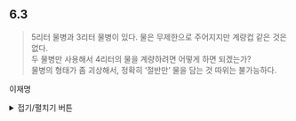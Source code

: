 ## 6.3

> 5리터 물병과 3리터 물병이 있다. 물은 무제한으로 주어지지만 계량컵 같은 것은 없다.  
> 두 물병만 사용해서 4리터의 물을 계량하려면 어떻게 하면 되겠는가?  
> 물병의 형태가 좀 괴상해서, 정확히 ‘절반만’ 물을 담는 것 따위는 불가능하다.

이재명
<details>
<summary>접기/펼치기 버튼</summary>
	
아이디어
------
- 3리터를 채운다.
  - 3L (3리터), 0L (5리터)
- 3리터 물을 5리터에 붓는다.
  - 0L (3리터), 3L (5리터)
- 3리터를 채운다.
  - 3L (3리터), 3L (5리터)
- 3리터 물을 5리터가 가득 찰 때까지 붓고 남는 건 남겨둔다.
  - 1L (3리터), 5L (5리터)
- 5리터 물을 전부 버리고 3리터 물을 5리터에 붓는다.
  - 0L (3리터), 1L (5리터)
- 3리터를 채운다.
  - 3L (3리터), 1L (5리터)
- 3리터 물을 5리터에 붓는다.
  - 0L (3리터), 4L (5리터)

풀이 증명
------
- 위 풀이는 3리터에 물을 세 번 채우므로 총 9리터의 물이 든다.
- 들어가는 물의 양을 더 줄일 수는 없을까? 다른 말로는, 이것이 최선인가?
- 증명
```
최선이다. 물을 채우는 행위는 3리터 물병과 5리터 물병에 대해서만 할 수 있으므로,  
들어가는 물의 양은 수학적으로 3a + 5b (a, b는 모두 0 이상의 정수) 이다.
3L의 배수와 5L의 배수로 4L의 차이를 낼 수 있는 가장 물의 양이 적은 경우로
1L(6L - 5L)와 5L, 그리고 지금처럼 5L와 9L가 있는데,
1L와 5L는 3L를 채우고 5L로 옮기고 3L를 채운 뒤 5L가 가득찰 때까지 5L로 옮겨
1L를 남긴 뒤, 5L에서 1L만큼만 물을 버려낼 수 있다면 6L의 물 만으로도 이 문제를 풀 수 있지만
주어진 두 개의 병 가지고는 그렇게 할 수 있는 방법이 없다.
따라서 풀이처럼 5L와 9L의 차이를 이용하여 푼, 물 9L가 드는 풀이가 최선이다.
	
수학적으로 엄밀한 느낌이 부족한 것 같으므로, 경우의 수를 전수 조사해보자.
9L보다 적게 물이 들어가는 경우의 수는 3a + 5b에서 3L, 5L, 6L, 8L 네 가지 경우 뿐이다.
1. 3L는 계량하고자 하는 4L보다 적은 양이므로 안된다.
2. 5L는 3리터 물병과 5리터 물병 가지고는 4L의 차이를 만들어낼 수 없다.
3. 6L는 방법이 없음을 이미 위에서 설명하였다.
4. 8L는 3리터 물병과 5리터 물병을 모두 물로 채웠을 때의 상황인데, 아무것도 할 수 없다.
이상의 논의에서, 이 문제를 풀기 위해서는 최소 9L의 물이 필요하다고 결론을 내릴 수 있으므로 최선의 풀이이다.
```
</details>
